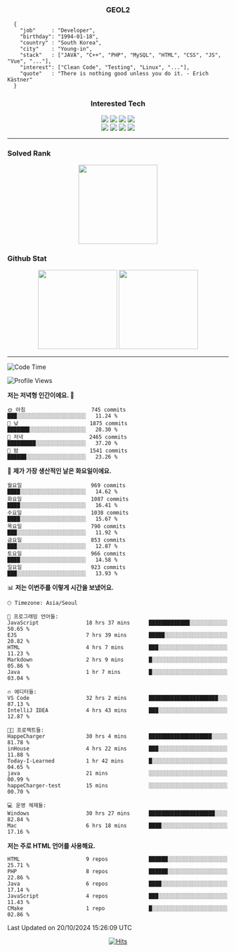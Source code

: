 <div align="center">

  ### GEOL2
</div>

```
  {
    "job"     : "Developer",
    "birthday": "1994-01-18",
    "country" : "South Korea",
    "city"    : "Young-in",
    "stack"   : ["JAVA", "C++", "PHP", "MySQL", "HTML", "CSS", "JS", "Vue", "..."],
    "interest": ["Clean Code", "Testing", "Linux", "..."], 
    "quote"   : "There is nothing good unless you do it. - Erich Kästner"
  }
  ```
  
<div align="center">
  
  ### Interested Tech
  
  <img src="https://img.shields.io/badge/CodeIgniter4-E34F26?style=flat-square&logo=codeigniter&logoColor=white">
    <img src="https://img.shields.io/badge/Laravel-F05340?style=flat-square&logo=Laravel&logoColor=white">
  <img src="https://img.shields.io/badge/SpringBoot-6DB33F?style=flat-square&logo=SpringBoot&logoColor=white">
  <img src="https://img.shields.io/badge/Express-000000?style=flat-square&logo=Express&logoColor=white">
  <br>
  <img src="https://img.shields.io/badge/Three.js-000000?style=flat-square&logo=Three.js&logoColor=white">
  <img src="https://img.shields.io/badge/JavaScript-F7DF1E?style=flat-square&logo=JavaScript&logoColor=black">
  <img src="https://img.shields.io/badge/TypeScript-007acc?style=flat-square&logo=TypeScript&logoColor=black">
  <img src="https://img.shields.io/badge/MySQL-4479A1?style=flat-square&logo=mysql&logoColor=white"><br>

</div>

------------

  ### Solved Rank
  
  <div align="center">
    <img height="180em" src="https://mazassumnida.wtf/api/v2/generate_badge?boj=geol2">
  </div>
  
  ### Github Stat 
  <div align="center">
    <img height="180em" src="https://github-readme-stats-git-masterrstaa-rickstaa.vercel.app/api?username=geol2&show_icons=true&theme=dark">
    <img height="180em" src="https://github-readme-stats-git-masterrstaa-rickstaa.vercel.app/api/top-langs/?username=geol2&show_icons=true&hide=css,scss,html&layout=compact&theme=dark&count_private=true&langs_count=8">
  </div>
  
------------

<!--START_SECTION:waka-->
![Code Time](http://img.shields.io/badge/Code%20Time-3%2C324%20hrs%2043%20mins-blue)

![Profile Views](http://img.shields.io/badge/Profile%20Views-5-blue)

**저는 저녁형 인간이에요. 🦉** 

```text
🌞 아침                     745 commits         ███░░░░░░░░░░░░░░░░░░░░░░   11.24 % 
🌆 낮　                     1875 commits        ███████░░░░░░░░░░░░░░░░░░   28.30 % 
🌃 저녁                     2465 commits        █████████░░░░░░░░░░░░░░░░   37.20 % 
🌙 밤　                     1541 commits        ██████░░░░░░░░░░░░░░░░░░░   23.26 % 
```
📅 **제가 가장 생산적인 날은 화요일이에요.** 

```text
월요일                      969 commits         ████░░░░░░░░░░░░░░░░░░░░░   14.62 % 
화요일                      1087 commits        ████░░░░░░░░░░░░░░░░░░░░░   16.41 % 
수요일                      1038 commits        ████░░░░░░░░░░░░░░░░░░░░░   15.67 % 
목요일                      790 commits         ███░░░░░░░░░░░░░░░░░░░░░░   11.92 % 
금요일                      853 commits         ███░░░░░░░░░░░░░░░░░░░░░░   12.87 % 
토요일                      966 commits         ████░░░░░░░░░░░░░░░░░░░░░   14.58 % 
일요일                      923 commits         ███░░░░░░░░░░░░░░░░░░░░░░   13.93 % 
```


📊 **저는 이번주를 이렇게 시간을 보냈어요.** 

```text
🕑︎ Timezone: Asia/Seoul

💬 프로그래밍 언어들: 
JavaScript               18 hrs 37 mins      █████████████░░░░░░░░░░░░   50.65 % 
EJS                      7 hrs 39 mins       █████░░░░░░░░░░░░░░░░░░░░   20.82 % 
HTML                     4 hrs 7 mins        ███░░░░░░░░░░░░░░░░░░░░░░   11.23 % 
Markdown                 2 hrs 9 mins        █░░░░░░░░░░░░░░░░░░░░░░░░   05.86 % 
Java                     1 hr 7 mins         █░░░░░░░░░░░░░░░░░░░░░░░░   03.04 % 

🔥 에디터들: 
VS Code                  32 hrs 2 mins       ██████████████████████░░░   87.13 % 
IntelliJ IDEA            4 hrs 43 mins       ███░░░░░░░░░░░░░░░░░░░░░░   12.87 % 

🐱‍💻 프로젝트들: 
HappeCharger             30 hrs 4 mins       ████████████████████░░░░░   81.78 % 
inHouse                  4 hrs 22 mins       ███░░░░░░░░░░░░░░░░░░░░░░   11.88 % 
Today-I-Learned          1 hr 42 mins        █░░░░░░░░░░░░░░░░░░░░░░░░   04.65 % 
java                     21 mins             ░░░░░░░░░░░░░░░░░░░░░░░░░   00.99 % 
happeCharger-test        15 mins             ░░░░░░░░░░░░░░░░░░░░░░░░░   00.70 % 

💻 운영 체제들: 
Windows                  30 hrs 27 mins      █████████████████████░░░░   82.84 % 
Mac                      6 hrs 18 mins       ████░░░░░░░░░░░░░░░░░░░░░   17.16 % 
```

**저는 주로 HTML 언어를 사용해요.** 

```text
HTML                     9 repos             ██████░░░░░░░░░░░░░░░░░░░   25.71 % 
PHP                      8 repos             ██████░░░░░░░░░░░░░░░░░░░   22.86 % 
Java                     6 repos             ████░░░░░░░░░░░░░░░░░░░░░   17.14 % 
JavaScript               4 repos             ███░░░░░░░░░░░░░░░░░░░░░░   11.43 % 
CMake                    1 repo              █░░░░░░░░░░░░░░░░░░░░░░░░   02.86 % 
```




 Last Updated on 20/10/2024 15:26:09 UTC
<!--END_SECTION:waka-->

<div align="center">
  
  [![Hits](https://hits.seeyoufarm.com/api/count/incr/badge.svg?url=https%3A%2F%2Fgithub.com%2Fgeol2&count_bg=%2379C83D&title_bg=%23555555&icon=myspace.svg&icon_color=%23E7E7E7&title=hits&edge_flat=false)](https://hits.seeyoufarm.com)
  
</div>

<!--
**Geol2/Geol2** is a ✨ _special_ ✨ repository because its `README.md` (this file) appears on your GitHub profile.

Here are some ideas to get you started:
- 🔭 I’m currently working on ...
- 🌱 I’m currently learning ...
- 👯 I’m looking to collaborate on ...
- 🤔 I’m looking for help with ...
- 💬 Ask me about ...
- 📫 How to reach me: ...
- 😄 Pronouns: ...
- ⚡ Fun fact: ...
-->
